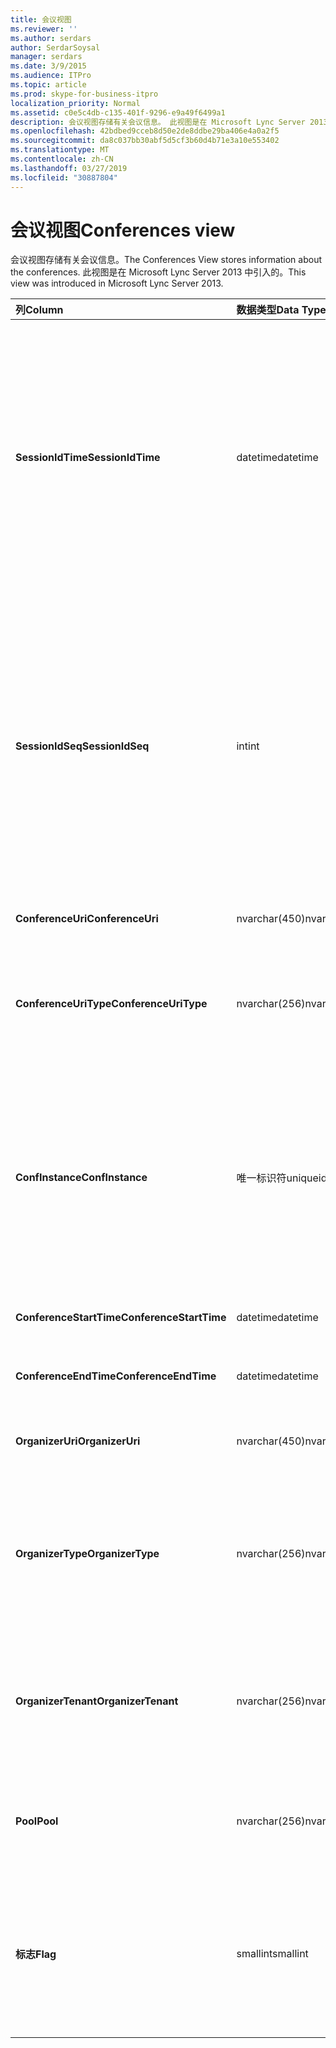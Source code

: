 ```yaml
---
title: 会议视图
ms.reviewer: ''
ms.author: serdars
author: SerdarSoysal
manager: serdars
ms.date: 3/9/2015
ms.audience: ITPro
ms.topic: article
ms.prod: skype-for-business-itpro
localization_priority: Normal
ms.assetid: c0e5c4db-c135-401f-9296-e9a49f6499a1
description: 会议视图存储有关会议信息。 此视图是在 Microsoft Lync Server 2013 中引入的。
ms.openlocfilehash: 42bdbed9cceb8d50e2de8ddbe29ba406e4a0a2f5
ms.sourcegitcommit: da8c037bb30abf5d5cf3b60d4b71e3a10e553402
ms.translationtype: MT
ms.contentlocale: zh-CN
ms.lasthandoff: 03/27/2019
ms.locfileid: "30887804"
---
```

# <a name="conferences-view"></a><span data-ttu-id="e676f-104">会议视图</span><span class="sxs-lookup"><span data-stu-id="e676f-104">Conferences view</span></span>
 
<span data-ttu-id="e676f-105">会议视图存储有关会议信息。</span><span class="sxs-lookup"><span data-stu-id="e676f-105">The Conferences View stores information about the conferences.</span></span> <span data-ttu-id="e676f-106">此视图是在 Microsoft Lync Server 2013 中引入的。</span><span class="sxs-lookup"><span data-stu-id="e676f-106">This view was introduced in Microsoft Lync Server 2013.</span></span>
  
|<span data-ttu-id="e676f-107">**列**</span><span class="sxs-lookup"><span data-stu-id="e676f-107">**Column**</span></span>|<span data-ttu-id="e676f-108">**数据类型**</span><span class="sxs-lookup"><span data-stu-id="e676f-108">**Data Type**</span></span>|<span data-ttu-id="e676f-109">**详细信息**</span><span class="sxs-lookup"><span data-stu-id="e676f-109">**Details**</span></span>|
|:-----|:-----|:-----|
|<span data-ttu-id="e676f-110">**SessionIdTime**</span><span class="sxs-lookup"><span data-stu-id="e676f-110">**SessionIdTime**</span></span> <br/> |<span data-ttu-id="e676f-111">datetime</span><span class="sxs-lookup"><span data-stu-id="e676f-111">datetime</span></span>  <br/> |<span data-ttu-id="e676f-112">会话请求的时间。</span><span class="sxs-lookup"><span data-stu-id="e676f-112">Time of session request.</span></span> <span data-ttu-id="e676f-113">与 SessionIdSeq 结合使用，来唯一地标识会话。</span><span class="sxs-lookup"><span data-stu-id="e676f-113">Used in conjunction with SessionIdSeq to uniquely identify a session.</span></span> <span data-ttu-id="e676f-114">[Dialogs 表中的业务服务器 2015 Skype](dialogs.md)的详细信息，请参阅。</span><span class="sxs-lookup"><span data-stu-id="e676f-114">See the [Dialogs table in Skype for Business Server 2015](dialogs.md) for more information.</span></span> <br/> |
|<span data-ttu-id="e676f-115">**SessionIdSeq**</span><span class="sxs-lookup"><span data-stu-id="e676f-115">**SessionIdSeq**</span></span> <br/> |<span data-ttu-id="e676f-116">int</span><span class="sxs-lookup"><span data-stu-id="e676f-116">int</span></span>  <br/> |<span data-ttu-id="e676f-117">标识会话的 ID 号。</span><span class="sxs-lookup"><span data-stu-id="e676f-117">ID number to identify the session.</span></span> <span data-ttu-id="e676f-118">与 SessionIdTime 结合使用，来唯一地标识会话。</span><span class="sxs-lookup"><span data-stu-id="e676f-118">Used in conjunction with SessionIdTime to uniquely identify a session.</span></span> <span data-ttu-id="e676f-119">[Dialogs 表中的业务服务器 2015 Skype](dialogs.md)的详细信息，请参阅。</span><span class="sxs-lookup"><span data-stu-id="e676f-119">See the [Dialogs table in Skype for Business Server 2015](dialogs.md) for more information.</span></span> <br/> |
|<span data-ttu-id="e676f-120">**ConferenceUri**</span><span class="sxs-lookup"><span data-stu-id="e676f-120">**ConferenceUri**</span></span> <br/> |<span data-ttu-id="e676f-121">nvarchar(450)</span><span class="sxs-lookup"><span data-stu-id="e676f-121">nvarchar(450)</span></span>  <br/> |<span data-ttu-id="e676f-122">会议的 URI。</span><span class="sxs-lookup"><span data-stu-id="e676f-122">URI for the conference.</span></span>  <br/> |
|<span data-ttu-id="e676f-123">**ConferenceUriType**</span><span class="sxs-lookup"><span data-stu-id="e676f-123">**ConferenceUriType**</span></span> <br/> |<span data-ttu-id="e676f-124">nvarchar(256)</span><span class="sxs-lookup"><span data-stu-id="e676f-124">nvarchar(256)</span></span>  <br/> |<span data-ttu-id="e676f-125">会议 URI 的类型。</span><span class="sxs-lookup"><span data-stu-id="e676f-125">Type of the conference URI.</span></span> <span data-ttu-id="e676f-126">请参阅[UriTypes 表](uritypes.md)的详细信息。</span><span class="sxs-lookup"><span data-stu-id="e676f-126">See the [UriTypes table](uritypes.md) for more information.</span></span> <br/> |
|<span data-ttu-id="e676f-127">**ConfInstance**</span><span class="sxs-lookup"><span data-stu-id="e676f-127">**ConfInstance**</span></span> <br/> |<span data-ttu-id="e676f-128">唯一标识符</span><span class="sxs-lookup"><span data-stu-id="e676f-128">uniqueidentifier</span></span>  <br/> |<span data-ttu-id="e676f-129">用于定期会议。</span><span class="sxs-lookup"><span data-stu-id="e676f-129">Used for recurring conferences.</span></span> <span data-ttu-id="e676f-130">定期会议的每个实例具有相同的 ConferenceUri，但不同 ConfInstance。</span><span class="sxs-lookup"><span data-stu-id="e676f-130">Each instance of a recurring conference has the same ConferenceUri but a different ConfInstance.</span></span>  <br/> |
|<span data-ttu-id="e676f-131">**ConferenceStartTime**</span><span class="sxs-lookup"><span data-stu-id="e676f-131">**ConferenceStartTime**</span></span> <br/> |<span data-ttu-id="e676f-132">datetime</span><span class="sxs-lookup"><span data-stu-id="e676f-132">datetime</span></span>  <br/> |<span data-ttu-id="e676f-133">用于会议的开始时间。</span><span class="sxs-lookup"><span data-stu-id="e676f-133">Starting time for the conference.</span></span>  <br/> |
|<span data-ttu-id="e676f-134">**ConferenceEndTime**</span><span class="sxs-lookup"><span data-stu-id="e676f-134">**ConferenceEndTime**</span></span> <br/> |<span data-ttu-id="e676f-135">datetime</span><span class="sxs-lookup"><span data-stu-id="e676f-135">datetime</span></span>  <br/> |<span data-ttu-id="e676f-136">用于会议的结束时间。</span><span class="sxs-lookup"><span data-stu-id="e676f-136">Ending time for the conference.</span></span>  <br/> |
|<span data-ttu-id="e676f-137">**OrganizerUri**</span><span class="sxs-lookup"><span data-stu-id="e676f-137">**OrganizerUri**</span></span> <br/> |<span data-ttu-id="e676f-138">nvarchar(450)</span><span class="sxs-lookup"><span data-stu-id="e676f-138">nvarchar(450)</span></span>  <br/> |<span data-ttu-id="e676f-139">组织会议的用户的 URI。</span><span class="sxs-lookup"><span data-stu-id="e676f-139">URI of the user who organized the conference.</span></span>  <br/> |
|<span data-ttu-id="e676f-140">**OrganizerType**</span><span class="sxs-lookup"><span data-stu-id="e676f-140">**OrganizerType**</span></span> <br/> |<span data-ttu-id="e676f-141">nvarchar(256)</span><span class="sxs-lookup"><span data-stu-id="e676f-141">nvarchar(256)</span></span>  <br/> |<span data-ttu-id="e676f-142">组织会议的用户的 URI 的类型。</span><span class="sxs-lookup"><span data-stu-id="e676f-142">Type of URI of the user who organized the conference.</span></span> <span data-ttu-id="e676f-143">请参阅[UriTypes 表](uritypes.md)的详细信息。</span><span class="sxs-lookup"><span data-stu-id="e676f-143">See the [UriTypes table](uritypes.md) for more information.</span></span> <br/> |
|<span data-ttu-id="e676f-144">**OrganizerTenant**</span><span class="sxs-lookup"><span data-stu-id="e676f-144">**OrganizerTenant**</span></span> <br/> |<span data-ttu-id="e676f-145">nvarchar(256)</span><span class="sxs-lookup"><span data-stu-id="e676f-145">nvarchar(256)</span></span>  <br/> |<span data-ttu-id="e676f-146">会议组织者租户的用户。</span><span class="sxs-lookup"><span data-stu-id="e676f-146">Tenant of the user who organized the conference.</span></span> <span data-ttu-id="e676f-147">请参阅[Tenants 表](tenants.md)的详细信息。</span><span class="sxs-lookup"><span data-stu-id="e676f-147">See the [Tenants table](tenants.md) for more information.</span></span> <br/> |
|<span data-ttu-id="e676f-148">**Pool**</span><span class="sxs-lookup"><span data-stu-id="e676f-148">**Pool**</span></span> <br/> |<span data-ttu-id="e676f-149">nvarchar(256)</span><span class="sxs-lookup"><span data-stu-id="e676f-149">nvarchar(256)</span></span>  <br/> |<span data-ttu-id="e676f-150">承载会议的池的完全限定的域名。</span><span class="sxs-lookup"><span data-stu-id="e676f-150">Fully qualified domain name of the pool that hosted the conference.</span></span>  <br/> |
|<span data-ttu-id="e676f-151">**标志**</span><span class="sxs-lookup"><span data-stu-id="e676f-151">**Flag**</span></span> <br/> |<span data-ttu-id="e676f-152">smallint</span><span class="sxs-lookup"><span data-stu-id="e676f-152">smallint</span></span>  <br/> |<span data-ttu-id="e676f-153">包含会议属性的位掩码。</span><span class="sxs-lookup"><span data-stu-id="e676f-153">Bit mask that contains Conference Attributes.</span></span> <span data-ttu-id="e676f-154">可能的值：</span><span class="sxs-lookup"><span data-stu-id="e676f-154">Possible values are:</span></span>  <br/> <span data-ttu-id="e676f-155">0X01-综合事务</span><span class="sxs-lookup"><span data-stu-id="e676f-155">0X01 - Synthetic Transaction</span></span>  <br/> |
   

